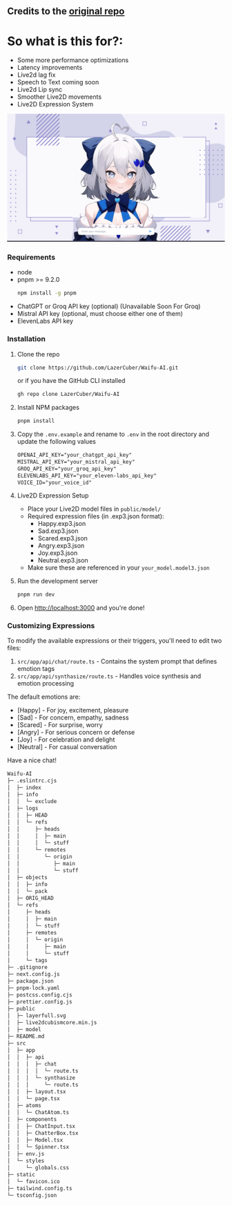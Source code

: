 ## Credits to the [original repo](https://github.com/unteifu/wAIfu) 

# So what is this for?:
- Some more performance optimizations
- Latency improvements
- Live2d lag fix
- Speech to Text coming soon
- Live2d Lip sync
- Smoother Live2D movements
- Live2D Expression System

![Alt text](/demo.png)

### Requirements
* node
* pnpm >= 9.2.0
  ```sh
  npm install -g pnpm
  ```
* ChatGPT or Groq API key (optional) (Unavailable Soon For Groq)
* Mistral API key (optional, must choose either one of them) 
* ElevenLabs API key

### Installation

1. Clone the repo
    ```sh
    git clone https://github.com/LazerCuber/Waifu-AI.git
    ```
    or if you have the GitHub CLI installed
    ```sh
    gh repo clone LazerCuber/Waifu-AI
    ```

2. Install NPM packages
    ```sh
    pnpm install
    ```

3. Copy the `.env.example` and rename to `.env` in the root directory and update the following values
    ```env
    OPENAI_API_KEY="your_chatgpt_api_key"
    MISTRAL_API_KEY="your_mistral_api_key"
    GROQ_API_KEY="your_groq_api_key"
    ELEVENLABS_API_KEY="your_eleven-labs_api_key"
    VOICE_ID="your_voice_id"
    ```

4. Live2D Expression Setup
    - Place your Live2D model files in `public/model/`
    - Required expression files (in .exp3.json format):
      - Happy.exp3.json
      - Sad.exp3.json
      - Scared.exp3.json
      - Angry.exp3.json
      - Joy.exp3.json
      - Neutral.exp3.json
    - Make sure these are referenced in your `your_model.model3.json`

5. Run the development server
    ```sh
    pnpm run dev
    ```

6. Open [http://localhost:3000](http://localhost:3000) and you're done!

### Customizing Expressions

To modify the available expressions or their triggers, you'll need to edit two files:

1. `src/app/api/chat/route.ts` - Contains the system prompt that defines emotion tags
2. `src/app/api/synthasize/route.ts` - Handles voice synthesis and emotion processing

The default emotions are:
- [Happy] - For joy, excitement, pleasure
- [Sad] - For concern, empathy, sadness
- [Scared] - For surprise, worry
- [Angry] - For serious concern or defense
- [Joy] - For celebration and delight
- [Neutral] - For casual conversation

Have a nice chat!

```
Waifu-AI
├─ .eslintrc.cjs
│  ├─ index
│  ├─ info
│  │  └─ exclude
│  ├─ logs
│  │  ├─ HEAD
│  │  └─ refs
│  │     ├─ heads
│  │     │  ├─ main
│  │     │  └─ stuff
│  │     └─ remotes
│  │        └─ origin
│  │           ├─ main
│  │           └─ stuff
│  ├─ objects
│  │  ├─ info
│  │  └─ pack
│  ├─ ORIG_HEAD
│  └─ refs
│     ├─ heads
│     │  ├─ main
│     │  └─ stuff
│     ├─ remotes
│     │  └─ origin
│     │     ├─ main
│     │     └─ stuff
│     └─ tags
├─ .gitignore
├─ next.config.js
├─ package.json
├─ pnpm-lock.yaml
├─ postcss.config.cjs
├─ prettier.config.js
├─ public
│  ├─ layerfull.svg
│  ├─ live2dcubismcore.min.js
│  ├─ model
├─ README.md
├─ src
│  ├─ app
│  │  ├─ api
│  │  │  ├─ chat
│  │  │  │  └─ route.ts
│  │  │  └─ synthasize
│  │  │     └─ route.ts
│  │  ├─ layout.tsx
│  │  └─ page.tsx
│  ├─ atoms
│  │  └─ ChatAtom.ts
│  ├─ components
│  │  ├─ ChatInput.tsx
│  │  ├─ ChatterBox.tsx
│  │  ├─ Model.tsx
│  │  └─ Spinner.tsx
│  ├─ env.js
│  └─ styles
│     └─ globals.css
├─ static
│  └─ favicon.ico
├─ tailwind.config.ts
└─ tsconfig.json

```
